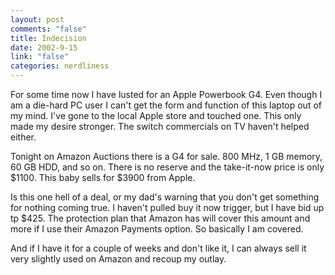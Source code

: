 ```yaml
--- 
layout: post
comments: "false"
title: Indecision
date: 2002-9-15
link: "false"
categories: nerdliness
---
```

For some time now I have lusted for an Apple Powerbook G4. Even though I am a die-hard PC user I can't get the form and function of this laptop out of my mind. I've gone to the local Apple store and touched one. This only made my desire stronger. The switch commercials on TV haven't helped either.

Tonight on Amazon Auctions there is a G4 for sale. 800 MHz, 1 GB memory, 60 GB HDD, and so on. There is no reserve and the take-it-now price is only $1100. This baby sells for $3900 from Apple.

Is this one hell of a deal, or my dad's warning that you don't get something for nothing coming true. I haven't pulled buy it now trigger, but I have bid up tp $425. The protection plan that Amazon has will cover this amount and more if I use their Amazon Payments option. So basically I am covered.

And if I have it for a couple of weeks and don't like it, I can always sell it very slightly used on Amazon and recoup my outlay.



